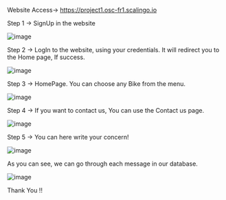 Website Access-> https://project1.osc-fr1.scalingo.io

Step 1 -> SignUp in the website

![image](https://github.com/anupsinghaniya/Project_4/assets/86963188/97670927-00d2-408f-8ad7-031940360529)

Step 2 -> LogIn to the website, using your credentials. It will redirect you to the Home page, If success.

![image](https://github.com/anupsinghaniya/Project_4/assets/86963188/18c544f4-1ee4-4c95-9f9e-02cd9ccc6d52)

Step 3 -> HomePage. You can choose any Bike from the menu.

![image](https://github.com/anupsinghaniya/Project_4/assets/86963188/fe3b221a-ff81-475b-b48c-be406bbfa657)

Step 4 -> If you want to contact us, You can use the Contact us page.

![image](https://github.com/anupsinghaniya/Project_4/assets/86963188/4c6533b6-c6f7-4740-9be3-c6057b27c6d9)

Step 5 -> You can here write your concern!

![image](https://github.com/anupsinghaniya/Project_4/assets/86963188/ba8c76b6-96e8-432a-a5c2-6e6d62519799)

As you can see, we can go through each message in our database.

![image](https://github.com/anupsinghaniya/Project_4/assets/86963188/7724f408-c5eb-49cb-92d0-fd6316a73018)


Thank You !!


